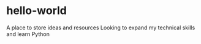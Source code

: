 # hello-world
A place to store ideas and resources
Looking to expand my technical skills and learn Python
